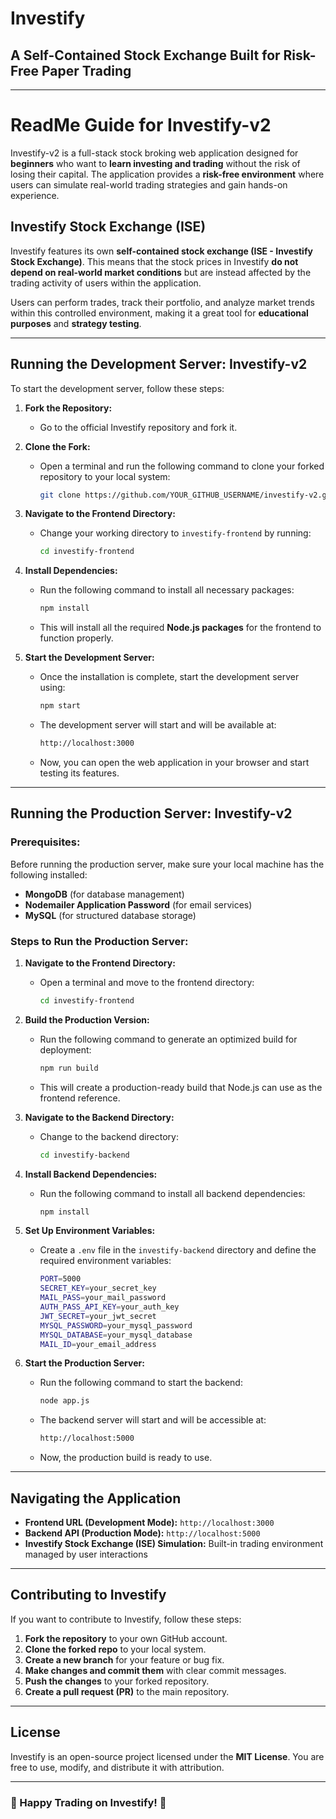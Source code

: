 # Investify

## A Self-Contained Stock Exchange Built for Risk-Free Paper Trading

---

# **ReadMe Guide for Investify-v2**

Investify-v2 is a full-stack stock broking web application designed for **beginners** who want to **learn investing and trading** without the risk of losing their capital. The application provides a **risk-free environment** where users can simulate real-world trading strategies and gain hands-on experience.

## **Investify Stock Exchange (ISE)**
Investify features its own **self-contained stock exchange (ISE - Investify Stock Exchange)**. This means that the stock prices in Investify **do not depend on real-world market conditions** but are instead affected by the trading activity of users within the application.

Users can perform trades, track their portfolio, and analyze market trends within this controlled environment, making it a great tool for **educational purposes** and **strategy testing**.

---

## **Running the Development Server: Investify-v2**
To start the development server, follow these steps:

1. **Fork the Repository:**
   - Go to the official Investify repository and fork it.

2. **Clone the Fork:**
   - Open a terminal and run the following command to clone your forked repository to your local system:
     ```sh
     git clone https://github.com/YOUR_GITHUB_USERNAME/investify-v2.git
     ```

3. **Navigate to the Frontend Directory:**
   - Change your working directory to `investify-frontend` by running:
     ```sh
     cd investify-frontend
     ```

4. **Install Dependencies:**
   - Run the following command to install all necessary packages:
     ```sh
     npm install
     ```
   - This will install all the required **Node.js packages** for the frontend to function properly.

5. **Start the Development Server:**
   - Once the installation is complete, start the development server using:
     ```sh
     npm start
     ```
   - The development server will start and will be available at:
     ```sh
     http://localhost:3000
     ```
   - Now, you can open the web application in your browser and start testing its features.

---

## **Running the Production Server: Investify-v2**
### **Prerequisites:**
Before running the production server, make sure your local machine has the following installed:
- **MongoDB** (for database management)
- **Nodemailer Application Password** (for email services)
- **MySQL** (for structured database storage)

### **Steps to Run the Production Server:**

1. **Navigate to the Frontend Directory:**
   - Open a terminal and move to the frontend directory:
     ```sh
     cd investify-frontend
     ```

2. **Build the Production Version:**
   - Run the following command to generate an optimized build for deployment:
     ```sh
     npm run build
     ```
   - This will create a production-ready build that Node.js can use as the frontend reference.

3. **Navigate to the Backend Directory:**
   - Change to the backend directory:
     ```sh
     cd investify-backend
     ```

4. **Install Backend Dependencies:**
   - Run the following command to install all backend dependencies:
     ```sh
     npm install
     ```

5. **Set Up Environment Variables:**
   - Create a `.env` file in the `investify-backend` directory and define the required environment variables:
     ```sh
     PORT=5000
     SECRET_KEY=your_secret_key
     MAIL_PASS=your_mail_password
     AUTH_PASS_API_KEY=your_auth_key
     JWT_SECRET=your_jwt_secret
     MYSQL_PASSWORD=your_mysql_password
     MYSQL_DATABASE=your_mysql_database
     MAIL_ID=your_email_address
     ```

6. **Start the Production Server:**
   - Run the following command to start the backend:
     ```sh
     node app.js
     ```
   - The backend server will start and will be accessible at:
     ```sh
     http://localhost:5000
     ```
   - Now, the production build is ready to use.

---

## **Navigating the Application**
- **Frontend URL (Development Mode):** `http://localhost:3000`
- **Backend API (Production Mode):** `http://localhost:5000`
- **Investify Stock Exchange (ISE) Simulation:** Built-in trading environment managed by user interactions

---

## **Contributing to Investify**
If you want to contribute to Investify, follow these steps:
1. **Fork the repository** to your own GitHub account.
2. **Clone the forked repo** to your local system.
3. **Create a new branch** for your feature or bug fix.
4. **Make changes and commit them** with clear commit messages.
5. **Push the changes** to your forked repository.
6. **Create a pull request (PR)** to the main repository.

---

## **License**
Investify is an open-source project licensed under the **MIT License**. You are free to use, modify, and distribute it with attribution.

---

### 🚀 Happy Trading on Investify! 🚀

